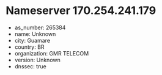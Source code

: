 # Nameserver 170.254.241.179

* as_number: 265384
* name: Unknown
* city: Guamare
* country: BR
* organization: GMR TELECOM
* version: Unknown
* dnssec: true
